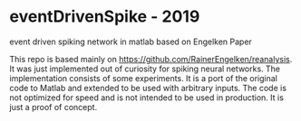 # eventDrivenSpike - 2019
event driven spiking network in matlab based on Engelken Paper

This repo is based mainly on https://github.com/RainerEngelken/reanalysis. It was just implemented out of curiosity for spiking neural networks. The implementation consists of some experiments. It is a port of the original code to Matlab and extended to be used with arbitrary inputs. The code is not optimized for speed and is not intended to be used in production. It is just a proof of concept.
